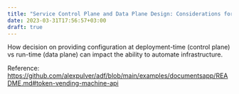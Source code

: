 ```yaml
---
title: "Service Control Plane and Data Plane Design: Considerations for Infrastructure Automation"
date: 2023-03-31T17:56:57+03:00
draft: true
---
```


How decision on providing configuration at deployment-time (control plane) vs run-time (data plane) can impact the ability to automate infrastructure.

Reference:
https://github.com/alexpulver/adf/blob/main/examples/documentsapp/README.md#token-vending-machine-api
